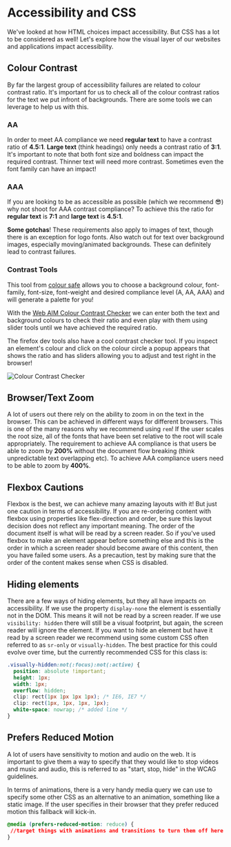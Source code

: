 <!-- Student Takeaway -->
<!-- By the end of this lesson students should be familiar with: colour contrast requirements, browser zoom requirements, flexbox cautions, ways that hiding elements affect screen readers, creating custom focus indicators, what the reduced motion media query is and how to use it. -->

# Accessibility and CSS

We've looked at how HTML choices impact accessibility. But CSS has a lot to be considered as well! Let's explore how the visual layer of our websites and applications impact accessibility.

## Colour Contrast

By far the largest group of accessibility failures are related to colour contrast ratio. It's important for us to check all of the colour contrast ratios for the text we put infront of backgrounds. There are some tools we can leverage to help us with this.

### AA

In order to meet AA compliance we need **regular text** to have a contrast ratio of **4.5:1**. **Large text** (think headings) only needs a contrast ratio of **3:1**. It's important to note that both font size and boldness can impact the required contrast. Thinner text will need more contrast. Sometimes even the font family can have an impact!

### AAA 

If you are looking to be as accessible as possible (which we recommend 😎) why not shoot for AAA contrast compliance? To achieve this the ratio for **regular text** is **7:1** and **large text** is **4.5:1**.

**Some gotchas**! These requirements also apply to images of text, though there is an exception for logo fonts. Also watch out for text over background images, especially moving/animated backgrounds. These can definitely lead to contrast failures.

### Contrast Tools

This tool from [colour safe](http://colorsafe.co/) allows you to choose a background colour, font-family, font-size, font-weight and desired compliance level (A, AA, AAA) and will generate a palette for you! 

With the [Web AIM Colour Contrast Checker](https://webaim.org/resources/contrastchecker/) we can enter both the text and background colours to check their ratio and even play with them using slider tools until we have achieved the required ratio.

The firefox dev tools also have a cool contrast checker tool. If you inspect an element's colour and click on the colour circle a popup appears that shows the ratio and has sliders allowing you to adjust and test right in the browser!

![Colour Contrast Checker](https://hychalknotes.s3.amazonaws.com/firefox_contrast_checker.png)

## Browser/Text Zoom

A lot of users out there rely on the ability to zoom in on the text in the browser. This can be achieved in different ways for different browsers. This is one of the many reasons why we recommend using `rem`! If the user scales the root size, all of the fonts that have been set relative to the root will scale appropriately. The requirement to achieve AA compliance is that users be able to zoom by **200%** without the document flow breaking (think unpredictable text overlapping etc). To achieve AAA compliance users need to be able to zoom by **400%**.

## Flexbox Cautions

Flexbox is the best, we can achieve many amazing layouts with it! But just one caution in terms of accessibility. If you are re-ordering content with flexbox using properties like flex-direction and order, be sure this layout decision does not reflect any important meaning. The order of the document itself is what will be read by a screen reader. So if you've used flexbox to make an element appear before something else and this is the order in which a screen reader should become aware of this content, then you have failed some users. As a precaution, test by making sure that the order of the content makes sense when CSS is disabled.

## Hiding elements

There are a few ways of hiding elements, but they all have impacts on accessibility. If we use the property `display-none` the element is essentially not in the DOM. This means it will not be read by a screen reader. If we use `visibility: hidden` there will still be a visual footprint, but again, the screen reader will ignore the element. If you want to hide an element but have it read by a screen reader we recommend using some custom CSS often referred to as `sr-only` or `visually-hidden`. The best practice for this could evolve over time, but the currently recommended CSS for this class is:

```css
.visually-hidden:not(:focus):not(:active) { 
  position: absolute !important;
  height: 1px; 
  width: 1px;
  overflow: hidden;
  clip: rect(1px 1px 1px 1px); /* IE6, IE7 */
  clip: rect(1px, 1px, 1px, 1px);
  white-space: nowrap; /* added line */
}
```

## Prefers Reduced Motion 

A lot of users have sensitivity to motion and audio on the web. It is important to give them a way to specify that they would like to stop videos and music and audio, this is referred to as "start, stop, hide" in the WCAG guidelines.

In terms of animations, there is a very handy media query we can use to specify some other CSS as an alternative to an animation, something like a static image. If the user specifies in their browser that they prefer reduced motion this fallback will kick-in.

```CSS
@media (prefers-reduced-motion: reduce) {
 //target things with animations and transitions to turn them off here
}
```
